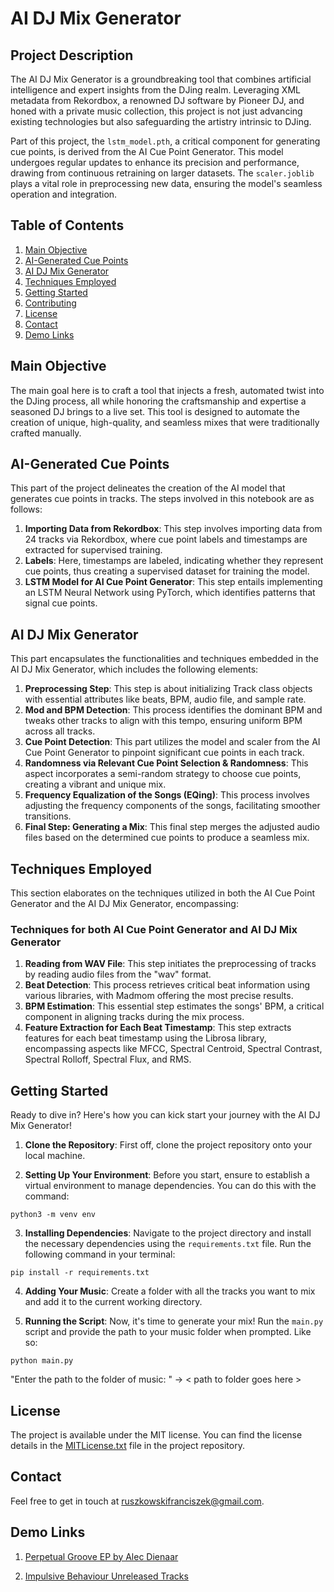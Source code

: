 # AI DJ Mix Generator

## Project Description

The AI DJ Mix Generator is a groundbreaking tool that combines artificial intelligence and expert insights from the DJing realm. Leveraging XML metadata from Rekordbox, a renowned DJ software by Pioneer DJ, and honed with a private music collection, this project is not just advancing existing technologies but also safeguarding the artistry intrinsic to DJing.

Part of this project, the `lstm_model.pth`, a critical component for generating cue points, is derived from the AI Cue Point Generator. This model undergoes regular updates to enhance its precision and performance, drawing from continuous retraining on larger datasets. The `scaler.joblib` plays a vital role in preprocessing new data, ensuring the model's seamless operation and integration.

## Table of Contents

1. [Main Objective](#main-objective)
2. [AI-Generated Cue Points](#ai-generated-cue-points)
3. [AI DJ Mix Generator](#ai-dj-mix-generator)
4. [Techniques Employed](#techniques-employed)
5. [Getting Started](#getting-started)
6. [Contributing](#contributing)
7. [License](#license)
8. [Contact](#contact)
9. [Demo Links](#demo-links)

## Main Objective

The main goal here is to craft a tool that injects a fresh, automated twist into the DJing process, all while honoring the craftsmanship and expertise a seasoned DJ brings to a live set. This tool is designed to automate the creation of unique, high-quality, and seamless mixes that were traditionally crafted manually.

## AI-Generated Cue Points

This part of the project delineates the creation of the AI model that generates cue points in tracks. The steps involved in this notebook are as follows:

1. **Importing Data from Rekordbox**: This step involves importing data from 24 tracks via Rekordbox, where cue point labels and timestamps are extracted for supervised training.
2. **Labels**: Here, timestamps are labeled, indicating whether they represent cue points, thus creating a supervised dataset for training the model.
3. **LSTM Model for AI Cue Point Generator**: This step entails implementing an LSTM Neural Network using PyTorch, which identifies patterns that signal cue points.

## AI DJ Mix Generator

This part encapsulates the functionalities and techniques embedded in the AI DJ Mix Generator, which includes the following elements:

1. **Preprocessing Step**: This step is about initializing Track class objects with essential attributes like beats, BPM, audio file, and sample rate.
2. **Mod and BPM Detection**: This process identifies the dominant BPM and tweaks other tracks to align with this tempo, ensuring uniform BPM across all tracks.
3. **Cue Point Detection**: This part utilizes the model and scaler from the AI Cue Point Generator to pinpoint significant cue points in each track.
4. **Randomness via Relevant Cue Point Selection & Randomness**: This aspect incorporates a semi-random strategy to choose cue points, creating a vibrant and unique mix.
5. **Frequency Equalization of the Songs (EQing)**: This process involves adjusting the frequency components of the songs, facilitating smoother transitions.
6. **Final Step: Generating a Mix**: This final step merges the adjusted audio files based on the determined cue points to produce a seamless mix.

## Techniques Employed

This section elaborates on the techniques utilized in both the AI Cue Point Generator and the AI DJ Mix Generator, encompassing:

### Techniques for both AI Cue Point Generator and AI DJ Mix Generator

1. **Reading from WAV File**: This step initiates the preprocessing of tracks by reading audio files from the "wav" format.
2. **Beat Detection**: This process retrieves critical beat information using various libraries, with Madmom offering the most precise results.
3. **BPM Estimation**: This essential step estimates the songs' BPM, a critical component in aligning tracks during the mix process.
4. **Feature Extraction for Each Beat Timestamp**: This step extracts features for each beat timestamp using the Librosa library, encompassing aspects like MFCC, Spectral Centroid, Spectral Contrast, Spectral Rolloff, Spectral Flux, and RMS.

## Getting Started

Ready to dive in? Here's how you can kick start your journey with the AI DJ Mix Generator!

1. **Clone the Repository**: First off, clone the project repository onto your local machine.
   
2. **Setting Up Your Environment**: Before you start, ensure to establish a virtual environment to manage dependencies. You can do this with the command:


```python3 -m venv env```

3. **Installing Dependencies**: Navigate to the project directory and install the necessary dependencies using the `requirements.txt` file. Run the following command in your terminal:

```pip install -r requirements.txt```

4. **Adding Your Music**: Create a folder with all the tracks you want to mix and add it to the current working directory.

5. **Running the Script**: Now, it's time to generate your mix! Run the `main.py` script and provide the path to your music folder when prompted. Like so:

```python main.py```

"Enter the path to the folder of music: " -> < path to folder goes here >  

## License

The project is available under the MIT license. You can find the license details in the [MITLicense.txt](MITLicense.txt) file in the project repository.

## Contact

Feel free to get in touch at ruszkowskifranciszek@gmail.com.

## Demo Links

1. [Perpetual Groove EP by Alec Dienaar](https://soundcloud.com/franas_oven/demo1/s-IsV4HEA5Yz9?si=cba3a18e72ea4370af040972a7518700&utm_source=clipboard&utm_medium=text&utm_campaign=social_sharing)

2. [Impulsive Behaviour Unreleased Tracks](https://soundcloud.com/franas_oven/demo2/s-1TFiSgjzuqh?si=7edcb49667814dc898a7243b49bf7cd7&utm_source=clipboard&utm_medium=text&utm_campaign=social_sharing)
